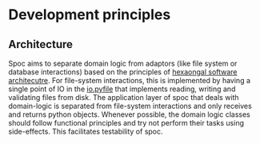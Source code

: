 # Development principles

## Architecture

Spoc aims to separate domain logic from adaptors (like file system or database interactions) based on the principles of [hexaongal software architecutre](https://en.wikipedia.org/wiki/Hexagonal_architecture_(software)). For file-system interactions, this is implemented by having a single point of IO in the [io.pyfile](../spoc/io.py) that implements reading, writing and validating files from disk. The application layer of spoc that deals with domain-logic is separated from file-system interactions and only receives and returns python objects. Whenever possible, the domain logic classes should follow functional principles and try not perform their tasks using side-effects. This facilitates testability of spoc.